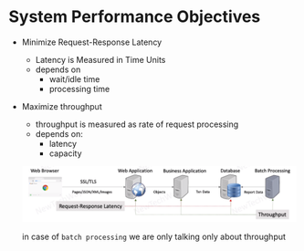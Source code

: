 # System Performance Objectives

- Minimize Request-Response Latency
  - Latency is Measured in Time Units
  - depends on
    - wait/idle time
    - processing time

- Maximize throughput
  - throughput is measured as rate of request processing
  - depends on:
    - latency
    - capacity
  
  ![Alt text](./images/image-2.png)

  in case of `batch processing` we are only talking only about throughput

